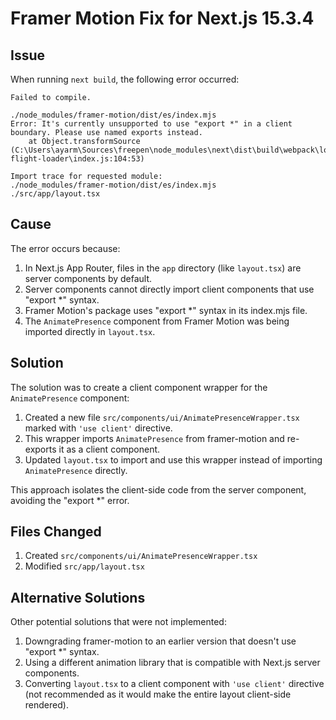 # Framer Motion Fix for Next.js 15.3.4

## Issue

When running `next build`, the following error occurred:

```
Failed to compile.

./node_modules/framer-motion/dist/es/index.mjs
Error: It's currently unsupported to use "export *" in a client boundary. Please use named exports instead.
    at Object.transformSource (C:\Users\ayarm\Sources\freepen\node_modules\next\dist\build\webpack\loaders\next-flight-loader\index.js:104:53)

Import trace for requested module:
./node_modules/framer-motion/dist/es/index.mjs
./src/app/layout.tsx
```

## Cause

The error occurs because:

1. In Next.js App Router, files in the `app` directory (like `layout.tsx`) are server components by default.
2. Server components cannot directly import client components that use "export *" syntax.
3. Framer Motion's package uses "export *" syntax in its index.mjs file.
4. The `AnimatePresence` component from Framer Motion was being imported directly in `layout.tsx`.

## Solution

The solution was to create a client component wrapper for the `AnimatePresence` component:

1. Created a new file `src/components/ui/AnimatePresenceWrapper.tsx` marked with `'use client'` directive.
2. This wrapper imports `AnimatePresence` from framer-motion and re-exports it as a client component.
3. Updated `layout.tsx` to import and use this wrapper instead of importing `AnimatePresence` directly.

This approach isolates the client-side code from the server component, avoiding the "export *" error.

## Files Changed

1. Created `src/components/ui/AnimatePresenceWrapper.tsx`
2. Modified `src/app/layout.tsx`

## Alternative Solutions

Other potential solutions that were not implemented:

1. Downgrading framer-motion to an earlier version that doesn't use "export *" syntax.
2. Using a different animation library that is compatible with Next.js server components.
3. Converting `layout.tsx` to a client component with `'use client'` directive (not recommended as it would make the entire layout client-side rendered).